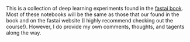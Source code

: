 This is a collection of deep learning experiments found in the [fastai book](https://course.fast.ai/Resources/book.html). Most of these notebooks will be the same as those that our found in the book and on the fastai website (I highly recommend checking out the course!). However, I do provide my own comments, thoughts, and tagents along the way.
